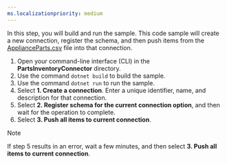 ```yaml
---
ms.localizationpriority: medium
---
```


<!-- markdownlint-disable MD002 MD025 MD041 -->

In this step, you will build and run the sample. This code sample will create a new connection, register the schema, and then push items from the [ApplianceParts.csv](https://github.com/microsoftgraph/msgraph-search-connector-sample/blob/master/ApplianceParts.csv) file into that connection.

1. Open your command-line interface (CLI) in the **PartsInventoryConnector** directory.
2. Use the command `dotnet build` to build the sample.
3. Use the command `dotnet run` to run the sample.
4. Select **1. Create a connection**. Enter a unique identifier, name, and description for that connection.
5. Select **2. Register schema for the current connection option**, and then wait for the operation to complete.
6. Select **3. Push all items to current connection**.

  > [!NOTE]
  > If step 5 results in an error, wait a few minutes, and then select **3. Push all items to current connection**.
